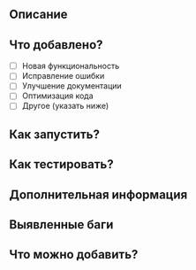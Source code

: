 ## Описание
<!-- Опишите, какие изменения внесены и зачем -->

## Что добавлено?
- [ ] Новая функциональность
- [ ] Исправление ошибки
- [ ] Улучшение документации
- [ ] Оптимизация кода
- [ ] Другое (указать ниже)

## Как запустить?  
<!-- Описать как запустить добавленный функционал. Списком передать OS -->

## Как тестировать?
<!-- Опишите шаги для тестирования изменений -->

## Дополнительная информация
<!-- Добавьте любые дополнительные сведения -->

## Выявленные баги
<!-- Баги которые выявились в ходе добавления функционала -->

## Что можно добавить?
<!-- Какой функционал можно доработать или идеи на будущее  -->